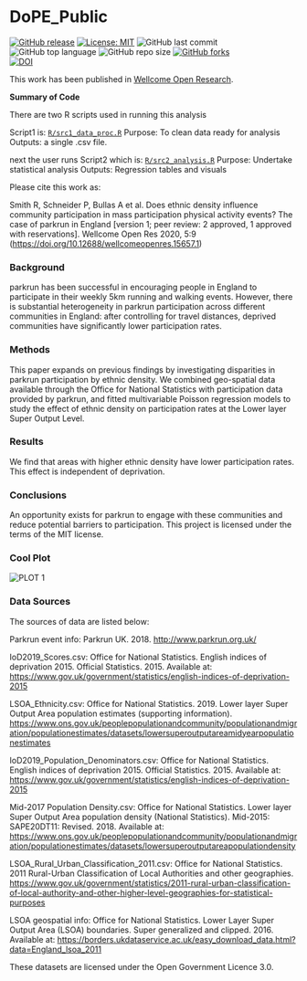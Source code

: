 # DoPE_Public

[![GitHub release](https://img.shields.io/badge/R-HEDS-green)](https://img.shields.io/badge/R-hello-green)
[![License: MIT](https://img.shields.io/badge/License-MIT-yellow.svg)](https://opensource.org/licenses/MIT)
![GitHub last commit](https://img.shields.io/github/last-commit/ScHARR-PHEDS/DoPE_Public?color=red&style=plastic)
![GitHub top language](https://img.shields.io/github/languages/top/ScHARR-PHEDS/DoPE_Public?style=plastic)
![GitHub repo size](https://img.shields.io/github/repo-size/ScHARR-PHEDS/DoPE_Public?style=plastic)
[![GitHub forks](https://img.shields.io/github/forks/ScHARR-PHEDS/DoPE_Public?style=social&label=Fork&maxAge=2592000)](https://GitHub.com/RobertASmith/shiny_healthy_economics/network/)
<br>
[![DOI](https://zenodo.org/badge/DOI/10.5281/zenodo.3596841.svg)](https://doi.org/10.5281/zenodo.3596841)

This work has been published in [Wellcome Open Research](https://wellcomeopenresearch.org/articles/5-9).

**Summary of Code**

There are two R scripts used in running this analysis

Script1 is: [`R/src1_data_proc.R`](https://github.com/ScHARR-PHEDS/DoPE_Public/blob/master/R/src1_data_proc.R)
Purpose: To clean data ready for analysis
Outputs: a single .csv file.

next the user runs
Script2 which is: [`R/src2_analysis.R`](https://github.com/ScHARR-PHEDS/DoPE_Public/blob/master/R/src2_analysis.R)
Purpose: Undertake statistical analysis 
Outputs: Regression tables and visuals

Please cite this work as:

Smith R, Schneider P, Bullas A et al. Does ethnic density influence community participation in mass participation physical activity events? The case of parkrun in England [version 1; peer review: 2 approved, 1 approved with reservations]. Wellcome Open Res 2020, 5:9 (https://doi.org/10.12688/wellcomeopenres.15657.1)

### Background
parkrun has been successful in encouraging people in England to participate in their weekly 5km running and walking events. However, there is substantial heterogeneity in parkrun participation across different communities in England: after controlling for travel distances, deprived communities have significantly lower participation rates.

### Methods
This paper expands on previous findings by investigating disparities in parkrun participation by ethnic density. We combined geo-spatial data available through the Office for National Statistics with participation data provided by parkrun, and fitted multivariable Poisson regression models to study the effect of ethnic density on participation rates at the Lower layer Super Output Level.

### Results
We find that areas with higher ethnic density have lower participation rates. This effect is independent of deprivation.

### Conclusions
An opportunity exists for parkrun to engage with these communities and reduce potential barriers to participation.
This project is licensed under the terms of the MIT license.

### Cool Plot
![PLOT 1](https://github.com/ScHARR-PHEDS/DoPE_Public/blob/master/output/colour_plot.png)

### Data Sources
The sources of data are listed below:

Parkrun event info: Parkrun UK. 2018. http://www.parkrun.org.uk/

IoD2019_Scores.csv: Office for National Statistics. English indices of deprivation 2015. Official Statistics. 2015. Available at: https://www.gov.uk/government/statistics/english-indices-of-deprivation-2015

LSOA_Ethnicity.csv: Office for National Statistics. 2019. Lower layer Super Output Area population estimates (supporting information). https://www.ons.gov.uk/peoplepopulationandcommunity/populationandmigration/populationestimates/datasets/lowersuperoutputareamidyearpopulationestimates

IoD2019_Population_Denominators.csv: Office for National Statistics. English indices of deprivation 2015. Official Statistics. 2015. Available at: https://www.gov.uk/government/statistics/english-indices-of-deprivation-2015

Mid-2017 Population Density.csv: Office for National Statistics. Lower layer Super Output Area population density (National Statistics). Mid-2015: SAPE20DT11: Revised. 2018. Available at: https://www.ons.gov.uk/peoplepopulationandcommunity/populationandmigration/populationestimates/datasets/lowersuperoutputareapopulationdensity

LSOA_Rural_Urban_Classification_2011.csv: Office for National Statistics. 2011 Rural-Urban Classification of Local Authorities and other geographies. https://www.gov.uk/government/statistics/2011-rural-urban-classification-of-local-authority-and-other-higher-level-geographies-for-statistical-purposes

LSOA geospatial info: Office for National Statistics. Lower Layer Super Output Area (LSOA) boundaries. Super generalized and clipped. 2016. Available at: https://borders.ukdataservice.ac.uk/easy_download_data.html?data=England_lsoa_2011

These datasets are licensed under the Open Government Licence 3.0. 
